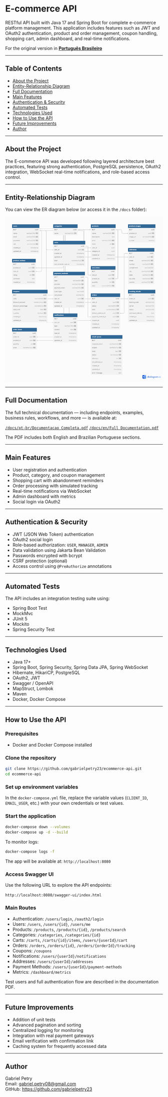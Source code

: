 # E-commerce API

RESTful API built with Java 17 and Spring Boot for complete e-commerce platform management. This application includes features such as JWT and OAuth2 authentication, product and order management, coupon handling, shopping cart, admin dashboard, and real-time notifications.

For the original version in [**Português Brasileiro**](README.pt-BR.md)

---

## Table of Contents

- [About the Project](#about-the-project)
- [Entity-Relationship Diagram](#entity-relationship-diagram)
- [Full Documentation](#full-documentation)
- [Main Features](#main-features)
- [Authentication & Security](#authentication--security)
- [Automated Tests](#automated-tests)
- [Technologies Used](#technologies-used)
- [How to Use the API](#how-to-use-the-api)
- [Future Improvements](#future-improvements)
- [Author](#author)

---

## About the Project

The E-commerce API was developed following layered architecture best practices, featuring strong authentication, PostgreSQL persistence, OAuth2 integration, WebSocket real-time notifications, and role-based access control.

---

## Entity-Relationship Diagram

You can view the ER diagram below (or access it in the `/docs` folder):

![ER Diagram](./docs/ER%20Diagram.png)

---

## Full Documentation

The full technical documentation — including endpoints, examples, business rules, workflows, and more — is available at:

[`/docs/pt-br/Documentacao Completa.pdf`](./docs/pt-br/Documentacao%20Completa.pdf)
[`/docs/en/Full Documentation.pdf`](./docs/en/Full%20Documentation.pdf)

The PDF includes both English and Brazilian Portuguese sections.

---

## Main Features

- User registration and authentication
- Product, category, and coupon management
- Shopping cart with abandonment reminders
- Order processing with simulated tracking
- Real-time notifications via WebSocket
- Admin dashboard with metrics
- Social login via OAuth2

---

## Authentication & Security

- JWT (JSON Web Token) authentication
- OAuth2 social login
- Role-based authorization: `USER`, `MANAGER`, `ADMIN`
- Data validation using Jakarta Bean Validation
- Passwords encrypted with bcrypt
- CSRF protection (optional)
- Access control using `@PreAuthorize` annotations

---

## Automated Tests

The API includes an integration testing suite using:

- Spring Boot Test
- MockMvc
- JUnit 5
- Mockito
- Spring Security Test

---

## Technologies Used

- Java 17+
- Spring Boot, Spring Security, Spring Data JPA, Spring WebSocket
- Hibernate, HikariCP, PostgreSQL
- OAuth2, JWT
- Swagger / OpenAPI
- MapStruct, Lombok
- Maven
- Docker, Docker Compose

---

## How to Use the API

### Prerequisites

- Docker and Docker Compose installed

### Clone the repository

```bash
git clone https://github.com/gabrielpetry23/ecommerce-api.git
cd ecommerce-api
```

### Set up environment variables

In the `docker-compose.yml` file, replace the variable values (`CLIENT_ID`, `EMAIL_USER`, etc.) with your own credentials or test values.

### Start the application

```bash
docker-compose down --volumes
docker-compose up -d --build
```

To monitor logs:

```bash
docker-compose logs -f
```

The app will be available at: `http://localhost:8080`

### Access Swagger UI

Use the following URL to explore the API endpoints:

`http://localhost:8080/swagger-ui/index.html`

### Main Routes

- Authentication: `/users/login`, `/oauth2/login`
- Users: `/users`, `/users/{id}`, `/users/me`
- Products: `/products`, `/products/{id}`, `/products/search`
- Categories: `/categories`, `/categories/{id}`
- Carts: `/carts`, `/carts/{id}/items`, `/users/{userId}/cart`
- Orders: `/orders`, `/orders/{id}`, `/orders/{orderId}/tracking`
- Coupons: `/coupons`
- Notifications: `/users/{userId}/notifications`
- Addresses: `/users/{userId}/addresses`
- Payment Methods: `/users/{userId}/payment-methods`
- Metrics: `/dashboard/metrics`

Test users and full authentication flow are described in the documentation PDF.

---

## Future Improvements

- Addition of unit tests
- Advanced pagination and sorting
- Centralized logging for monitoring
- Integration with real payment gateways
- Email verification with confirmation link
- Caching system for frequently accessed data

---

## Author

Gabriel Petry  
Email: gabriel.petry08@gmail.com  
GitHub: https://github.com/gabrielpetry23
